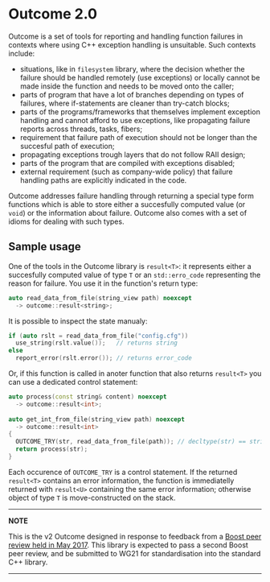 # Outcome 2.0

Outcome is a set of tools for reporting and handling function failures in contexts where using C++ exception handling is unsuitable. Such contexts include:

  - situations, like in `filesystem` library, where the decision whether the failure should be handled remotely
  (use exceptions) or locally cannot be made inside the function and needs to be moved onto the caller;
  - parts of program that have a lot of branches depending on types of failures,
  where if-statements are cleaner than try-catch blocks;
  - parts of the programs/frameworks that themselves implement exception handling and cannot afford to use exceptions,
  like propagating failure reports across threads, tasks, fibers;
  - requirement that failure path of execution should not be longer than the succesful path of execution;
  - propagating exceptions trough layers that do not follow RAII design;
  - parts of the program that are compiled with exceptions disabled;
  - external requirement (such as company-wide policy) that failure handling paths are explicitly indicated in the code.
  
Outcome addresses failure handling through returning a special type form functions which is able to store either a succesfully computed value (or `void`) or the information about failure. Outcome also comes with a set of idioms for dealing with such types.

## Sample usage

One of the tools in the Outcome library is `result<T>`: it represents either a succesfully computed value of type `T` or an `std::erro_code` representing the reason for failure. You use it in the function's return type:

```c++
auto read_data_from_file(string_view path) noexcept
  -> outcome::result<string>;
```

It is possible to inspect the state manualy:

```c++
if (auto rslt = read_data_from_file("config.cfg"))
  use_string(rslt.value());   // returns string
else
  report_error(rslt.error()); // returns error_code
```

Or, if this function is called in anoter function that also returns `result<T>` you can use a dedicated control statement:

```c++
auto process(const string& content) noexcept
  -> outcome::result<int>;
  
auto get_int_from_file(string_view path) noexcept
  -> outcome::result<int>
{
  OUTCOME_TRY(str, read_data_from_file(path)); // decltype(str) == string
  return process(str);
}
```

Each occurence of `OUTCOME_TRY` is a control statement. If the returned `result<T>` contains an error information, the function is immediatelly returned with `result<U>` containing the same error information; otherwise object of type `T` is move-constructed on the stack.

---
**NOTE**

This is the v2 Outcome designed in response to feedback from a [Boost peer review held in May 2017](https://lists.boost.org/boost-announce/2017/06/0510.php). This library is expected to pass a second Boost peer review, and be submitted to WG21 for standardisation into the standard C++ library. 

---

